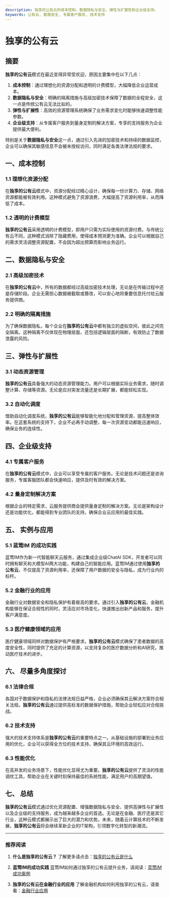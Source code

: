 ```yaml
---
description: 独享的公有云的成本控制、数据隐私与安全、弹性与扩展性和企业级支持。
keywords: 公有云, 数据安全, 专属客户服务, 技术支持
---
```

# 独享的公有云

## 摘要
**独享的公有云**模式在最近变得异常受欢迎，原因主要集中在以下几点：

1. **成本控制**：通过理想化的资源分配和透明的计费模型，大幅降低企业运营成本。
2. **数据隐私与安全**：明确的隔离措施与高级加密技术保障了数据的全程安全，这一点是传统公有云无法比拟的。
3. **弹性与扩展性**：高效的资源管理系统确保了业务需求变化时能够快速调整性能参数。
4. **企业级支持**：从专属客户服务到量身定制的解决方案，专享的支持服务为企业提供最大便利。

特别是关于**数据隐私与安全**这一点，通过引入先进的加密技术和持续的数据监控，企业可以确保其敏感信息不会被未授权访问，同时满足各类法律法规的要求。

## 一、成本控制

### 1.1 理想化资源分配

在**独享的公有云**模式中，资源分配经过精心设计，确保每一份计算力、存储、网络资源都能被有效利用。这种模式避免了资源浪费，大幅提高了资源利用率，从而降低了成本。

### 1.2 透明的计费模型

**独享的公有云**采用透明的计费模型，即用户只需为实际使用的资源付费。与传统公有云不同，这种模式消除了隐藏费用，使得成本预测更为准确。企业可以根据自己的需求灵活调整资源配置，不会因为超出预算而影响业务运行。

## 二、数据隐私与安全

### 2.1 高级加密技术

在**独享的公有云**中，所有的数据都经过高级加密技术处理，无论是在传输过程中还是存储阶段。企业无需担心数据被截取或篡改，可以安心地将重要信息托付给云服务提供商。

### 2.2 明确的隔离措施

为了确保数据隐私，每个企业在**独享的公有云**中都有独立的虚拟空间，彼此之间完全隔离。这种隔离不仅体现在物理层面，还包括逻辑层面的隔断，有效防止了数据泄露的风险。

## 三、弹性与扩展性

### 3.1 动态资源管理

**独享的公有云**具备强大的动态资源管理能力。用户可以根据实际业务需求，随时调整计算、存储等资源。无论是应对突发流量还是长期扩展，都能轻松实现。

### 3.2 自动化调度

借助自动化调度系统，**独享的公有云**能够智能化地分配和管理资源，提高整体效率。在这套系统的支持下，企业不必再手动调整，每一次资源变动都能迅速响应，确保业务的连续性。

## 四、企业级支持

### 4.1 专属客户服务

在**独享的公有云**模式中，企业可以享受专属的客户服务。无论是技术问题还是咨询服务，专属客服团队都会快速响应，提供及时有效的解决方案。

### 4.2 量身定制解决方案

根据企业的特定需求，云服务提供商会提供量身定制的解决方案。无论是架构设计还是功能优化，都能得到专业团队的支持，确保企业云应用的最佳实践。

## 五、 实例与应用

### 5.1 蓝莺IM 的成功实践

蓝莺IM作为新一代智能聊天云服务，通过集成企业级ChatAI SDK，开发者可以同时拥有聊天和大模型AI两大功能，构建自己的智能应用。蓝莺IM通过使用**独享的公有云**，不仅提高了资源利用率，还保障了用户数据的安全与隐私，成为行业内的标杆。

### 5.2 金融行业的应用

金融行业对数据安全和隐私保护有着极高的要求。通过引入**独享的公有云**，金融机构能够在保证合规性的同时，灵活应对市场变化，快速推出创新产品和服务，提升客户满意度。

### 5.3 医疗健康领域的应用

医疗健康领域同样对数据保护有严格要求。**独享的公有云**模式确保了患者数据的高度安全性，同时提供了充足的计算资源，以支持复杂的医疗数据分析和AI研究，推动医疗技术的进步。

## 六、 尽量多角度探讨

### 6.1 法律合规

各国对于数据保护和隐私的法律法规日益严格，企业必须确保其云解决方案符合相关法规。**独享的公有云**通过提供高标准的数据保护措施，帮助企业轻松应对合规挑战。

### 6.2 技术支持

强大的技术支持体系是**独享的公有云**的重要特点之一。从基础设施的部署到业务应用的优化，企业可以获得全方位的技术支持，确保其云环境的高效运行。

### 6.3 性能优化

在高并发的业务场景下，性能优化显得尤为重要。**独享的公有云**提供了灵活的性能调优工具，帮助企业在关键时刻保持最佳的系统性能，满足用户的高期望值。

## 七、 总结

**独享的公有云**模式通过优化资源配置、增强数据隐私与安全、提供高弹性与扩展性以及企业级的支持服务，成为越来越多企业的首选。无论是在金融、医疗还是其它行业，这种云模式都展示出了巨大的潜力和优势。未来，随着云计算技术的不断发展，**独享的公有云**将会继续革新企业的IT架构，引领数字化转型的新潮流。

---

### 推荐阅读

1. **什么是独享的公有云？**
   了解更多请点击：[独享的公有云是什么](https://example.com/articles/dedicated-public-cloud-what-is-it)

2. **蓝莺IM的成功实践**
   蓝莺IM如何通过独享的公有云提升业务，请阅读：[蓝莺IM成功案例](https://example.com/articles/lanying-im-success-case)

3. **独享的公有云在金融行业的应用**
   了解金融机构如何利用独享的公有云，请查看：[金融行业应用](https://example.com/articles/financial-sector-application)